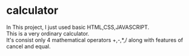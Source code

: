 # calculator
   In This project, I just used basic HTML,CSS,JAVASCRIPT.</br>
   This is a very ordinary calculator. </br>
   It's consist only 4 mathematical operators +,-,*,/ along with features of cancel and equal.
   
